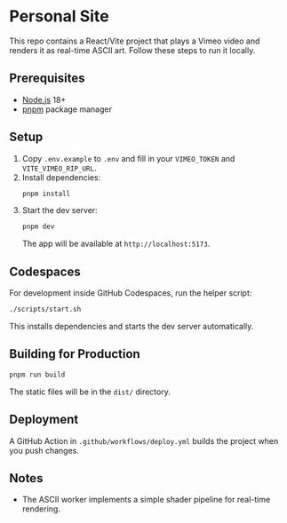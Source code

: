 # Personal Site

This repo contains a React/Vite project that plays a Vimeo video and renders it as real-time ASCII art. Follow these steps to run it locally.

## Prerequisites
- [Node.js](https://nodejs.org/) 18+
- [pnpm](https://pnpm.io/) package manager

## Setup
1. Copy `.env.example` to `.env` and fill in your `VIMEO_TOKEN` and `VITE_VIMEO_RIP_URL`.
2. Install dependencies:
   ```bash
   pnpm install
   ```
3. Start the dev server:
   ```bash
   pnpm dev
   ```
   The app will be available at `http://localhost:5173`.

## Codespaces
For development inside GitHub Codespaces, run the helper script:

```bash
./scripts/start.sh
```
This installs dependencies and starts the dev server automatically.

## Building for Production
```bash
pnpm run build
```
The static files will be in the `dist/` directory.

## Deployment
A GitHub Action in `.github/workflows/deploy.yml` builds the project when you push changes.

## Notes
- The ASCII worker implements a simple shader pipeline for real-time rendering.
